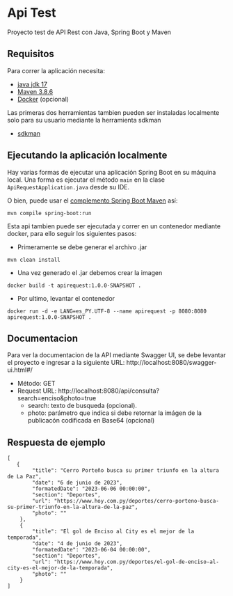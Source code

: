 # Api Test

Proyecto test de API Rest con Java, Spring Boot y Maven

## Requisitos

Para correr la aplicación necesita:

- [java jdk 17](https://www.oracle.com/java/technologies/downloads/#java17)
- [Maven 3.8.6](https://maven.apache.org)
- [Docker](https://www.docker.com/) (opcional)

Las primeras dos herramientas tambien pueden ser instaladas localmente solo para su usuario mediante la herramienta sdkman

- [sdkman](https://sdkman.io/)

## Ejecutando la aplicación localmente

Hay varias formas de ejecutar una aplicación Spring Boot en su máquina local. Una forma es ejecutar el método `main` en la clase `ApiRequestApplication.java` desde su IDE.

O bien, puede usar el [complemento Spring Boot Maven](https://docs.spring.io/spring-boot/docs/current/reference/html/build-tool-plugins-maven-plugin.html) así:

```shell
mvn compile spring-boot:run
```

Esta api tambien puede ser ejecutada y correr en un contenedor mediante docker, para ello seguir los siguientes pasos:

- Primeramente se debe generar el archivo .jar

```shell
mvn clean install
```
- Una vez generado el .jar debemos crear la imagen

```shell
docker build -t apirequest:1.0.0-SNAPSHOT .
```
- Por ultimo, levantar el contenedor

```shell
docker run -d -e LANG=es_PY.UTF-8 --name apirequest -p 8080:8080 apirequest:1.0.0-SNAPSHOT .
```

## Documentacion

Para ver la documentacion de la API mediante Swagger UI, se debe levantar el proyecto e ingresar a la siguiente URL: http://localhost:8080/swagger-ui.html#/

 - Método: GET
 - Request URL: http://localhost:8080/api/consulta?search=enciso&photo=true
    - search: texto de busqueda (opcional).
    - photo: parámetro que indica si debe retornar la imágen de la publicacón codificada en Base64 (opcional)

## Respuesta de ejemplo

```
[
   {
        "title": "Cerro Porteño busca su primer triunfo en la altura de La Paz",
        "date": "6 de junio de 2023",
        "formatedDate": "2023-06-06 00:00:00",
        "section": "Deportes",
        "url": "https://www.hoy.com.py/deportes/cerro-porteno-busca-su-primer-triunfo-en-la-altura-de-la-paz",
        "photo": ""
    },
    {
        "title": "El gol de Enciso al City es el mejor de la temporada",
        "date": "4 de junio de 2023",
        "formatedDate": "2023-06-04 00:00:00",
        "section": "Deportes",
        "url": "https://www.hoy.com.py/deportes/el-gol-de-enciso-al-city-es-el-mejor-de-la-temporada",
        "photo": ""
    }
]
```

